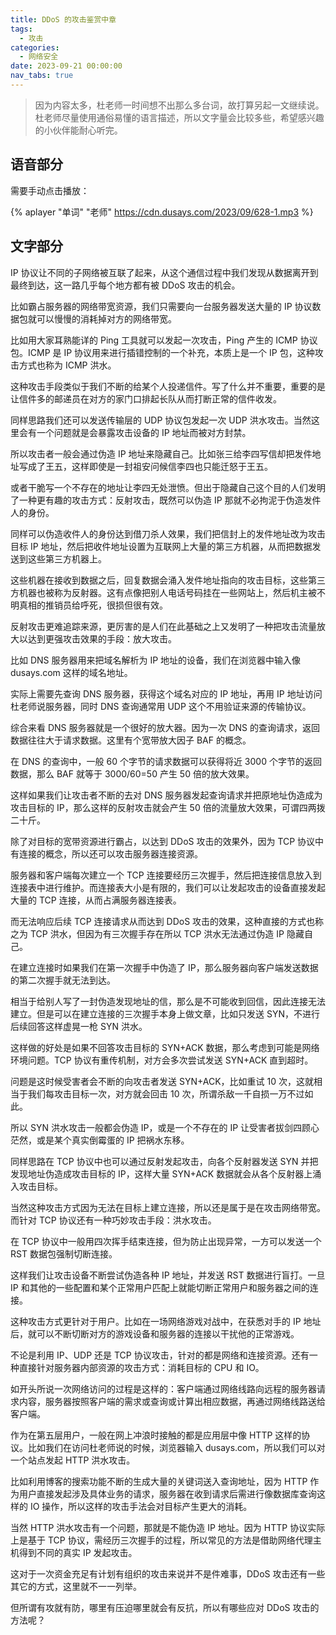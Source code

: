 ```yaml
---
title: DDoS 的攻击鉴赏中章
tags:
  - 攻击
categories:
  - 网络安全
date: 2023-09-21 00:00:00
nav_tabs: true
---
```


> 因为内容太多，杜老师一时间想不出那么多台词，故打算另起一文继续说。杜老师尽量使用通俗易懂的语言描述，所以文字量会比较多些，希望感兴趣的小伙伴能耐心听完。

<!-- more -->

## 语音部分

需要手动点击播放：

{% aplayer "单词" "老师" https://cdn.dusays.com/2023/09/628-1.mp3 %}

## 文字部分

IP 协议让不同的子网络被互联了起来，从这个通信过程中我们发现从数据离开到最终到达，这一路几乎每个地方都有被 DDoS 攻击的机会。

比如霸占服务器的网络带宽资源，我们只需要向一台服务器发送大量的 IP 协议数据包就可以慢慢的消耗掉对方的网络带宽。

比如用大家耳熟能详的 Ping 工具就可以发起一次攻击，Ping 产生的 ICMP 协议包。ICMP 是 IP 协议用来进行插错控制的一个补充，本质上是一个 IP 包，这种攻击方式也称为 ICMP 洪水。

这种攻击手段类似于我们不断的给某个人投递信件。写了什么并不重要，重要的是让信件多的邮递员在对方的家门口排起长队从而打断正常的信件收发。

同样思路我们还可以发送传输层的 UDP 协议包发起一次 UDP 洪水攻击。当然这里会有一个问题就是会暴露攻击设备的 IP 地址而被对方封禁。

所以攻击者一般会通过伪造 IP 地址来隐藏自己。比如张三给李四写信却把发件地址写成了王五，这样即使是一封祖安问候信李四也只能迁怒于王五。

或者干脆写一个不存在的地址让李四无处泄愤。但出于隐藏自己这个目的人们发明了一种更有趣的攻击方式：反射攻击，既然可以伪造 IP 那就不必拘泥于伪造发件人的身份。

同样可以伪造收件人的身份达到借刀杀人效果，我们把信封上的发件地址改为攻击目标 IP 地址，然后把收件地址设置为互联网上大量的第三方机器，从而把数据发送到这些第三方机器上。

这些机器在接收到数据之后，回复数据会涌入发件地址指向的攻击目标，这些第三方机器也被称为反射器。这有点像把别人电话号码挂在一些网站上，然后机主被不明真相的推销员给呼死，很损但很有效。

反射攻击更难追踪来源，更厉害的是人们在此基础之上又发明了一种把攻击流量放大以达到更强攻击效果的手段：放大攻击。

比如 DNS 服务器用来把域名解析为 IP 地址的设备，我们在浏览器中输入像 dusays.com 这样的域名地址。

实际上需要先查询 DNS 服务器，获得这个域名对应的 IP 地址，再用 IP 地址访问杜老师说服务器，同时 DNS 查询通常用 UDP 这个不用验证来源的传输协议。

综合来看 DNS 服务器就是一个很好的放大器。因为一次 DNS 的查询请求，返回数据往往大于请求数据。这里有个宽带放大因子 BAF 的概念。

在 DNS 的查询中，一般 60 个字节的请求数据可以获得将近 3000 个字节的返回数据，那么 BAF 就等于 3000/60=50 产生 50 倍的放大效果。

这样如果我们让攻击者不断的去对 DNS 服务器发起查询请求并把原地址伪造成为攻击目标的 IP，那么这样的反射攻击就会产生 50 倍的流量放大效果，可谓四两拨二十斤。

除了对目标的宽带资源进行霸占，以达到 DDoS 攻击的效果外，因为 TCP 协议中有连接的概念，所以还可以攻击服务器连接资源。

服务器和客户端每次建立一个 TCP 连接要经历三次握手，然后把连接信息放入到连接表中进行维护。而连接表大小是有限的，我们可以让发起攻击的设备直接发起大量的 TCP 连接，从而占满服务器连接表。

而无法响应后续 TCP 连接请求从而达到 DDoS 攻击的效果，这种直接的方式也称之为 TCP 洪水，但因为有三次握手存在所以 TCP 洪水无法通过伪造 IP 隐藏自己。

在建立连接时如果我们在第一次握手中伪造了 IP，那么服务器向客户端发送数据的第二次握手就无法到达。

相当于给别人写了一封伪造发现地址的信，那么是不可能收到回信，因此连接无法建立。但是可以在建立连接的三次握手本身上做文章，比如只发送 SYN，不进行后续回答这样虚晃一枪 SYN 洪水。

这样做的好处是如果不回答攻击目标的 SYN+ACK 数据，那么考虑到可能是网络环境问题。TCP 协议有重传机制，对方会多次尝试发送 SYN+ACK 直到超时。

问题是这时候受害者会不断的向攻击者发送 SYN+ACK，比如重试 10 次，这就相当于我们每攻击目标一次，对方就会回击 10 次，所谓杀敌一千自损一万不过如此。

所以 SYN 洪水攻击一般都会伪造 IP，或是一个不存在的 IP 让受害者拔剑四顾心茫然，或是某个真实倒霉蛋的 IP 把祸水东移。

同样思路在 TCP 协议中也可以通过反射发起攻击，向各个反射器发送 SYN 并把发现地址伪造成攻击目标的 IP，这样大量 SYN+ACK 数据就会从各个反射器上涌入攻击目标。

当然这种攻击方式因为无法在目标上建立连接，所以还是属于是在攻击网络带宽。而针对 TCP 协议还有一种巧妙攻击手段：洪水攻击。

在 TCP 协议中一般用四次挥手结束连接，但为防止出现异常，一方可以发送一个 RST 数据包强制切断连接。

这样我们让攻击设备不断尝试伪造各种 IP 地址，并发送 RST 数据进行盲打。一旦 IP 和其他的一些配置和某个正常用户匹配上就能切断正常用户和服务器之间的连接。

这种攻击方式更针对于用户。比如在一场网络游戏对战中，在获悉对手的 IP 地址后，就可以不断切断对方的游戏设备和服务器的连接以干扰他的正常游戏。

不论是利用 IP、UDP 还是 TCP 协议攻击，针对的都是网络和连接资源。还有一种直接针对服务器内部资源的攻击方式：消耗目标的 CPU 和 IO。

如开头所说一次网络访问的过程是这样的：客户端通过网络线路向远程的服务器请求内容，服务器按照客户端的需求或查询或计算出相应数据，再通过网络线路送给客户端。

作为在第五层用户，一般在网上冲浪时接触的都是应用层中像 HTTP 这样的协议。比如我们在访问杜老师说的时候，浏览器输入 dusays.com，所以我们可以对一个站点发起 HTTP 洪水攻击。

比如利用博客的搜索功能不断的生成大量的关键词送入查询地址，因为 HTTP 作为用户直接发起涉及具体业务的请求，服务器在收到请求后需进行像数据库查询这样的 IO 操作，所以这样的攻击手法会对目标产生更大的消耗。

当然 HTTP 洪水攻击有一个问题，那就是不能伪造 IP 地址。因为 HTTP 协议实际上是基于 TCP 协议，需经历三次握手的过程，所以常见的方法是借助网络代理主机得到不同的真实 IP 发起攻击。

这对于一次资金充足有计划有组织的攻击来说并不是件难事，DDoS 攻击还有一些其它的方式，这里就不一一列举。

但所谓有攻就有防，哪里有压迫哪里就会有反抗，所以有哪些应对 DDoS 攻击的方法呢？